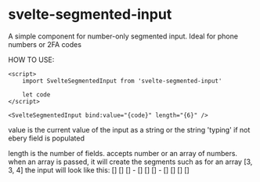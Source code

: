 # svelte-segmented-input

A simple component for number-only segmented input. Ideal for phone numbers or 2FA codes

HOW TO USE:

```
<script>
    import SvelteSegmentedInput from 'svelte-segmented-input'

    let code
</script>

<SvelteSegmentedInput bind:value="{code}" length="{6}" />
```

value is the current value of the input as a string or the string 'typing' if not ebery field is populated

length is the number of fields. accepts number or an array of numbers. when an array is passed, it will create the segments such as for an array [3, 3, 4] the input will look like this: [] [] [] - [] [] [] - [] [] [] []
